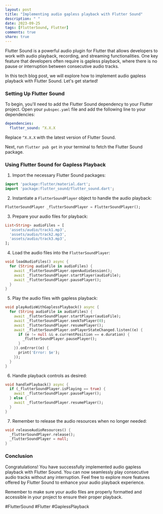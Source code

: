 ```yaml
---
layout: post
title: "Implementing audio gapless playback with Flutter Sound"
description: " "
date: 2023-09-25
tags: [FlutterSound, Flutter]
comments: true
share: true
---
```


Flutter Sound is a powerful audio plugin for Flutter that allows developers to work with audio playback, recording, and streaming functionalities. One key feature that developers often require is gapless playback, where there is no pause or interruption between consecutive audio tracks. 

In this tech blog post, we will explore how to implement audio gapless playback with Flutter Sound. Let's get started!

### Setting Up Flutter Sound

To begin, you'll need to add the Flutter Sound dependency to your Flutter project. Open your `pubspec.yaml` file and add the following line to your dependencies:

```yaml
dependencies:
  flutter_sound: ^X.X.X
```

Replace `^X.X.X` with the latest version of Flutter Sound.

Next, run `flutter pub get` in your terminal to fetch the Flutter Sound package.

### Using Flutter Sound for Gapless Playback

1. Import the necessary Flutter Sound packages:

```dart
import 'package:flutter/material.dart';
import 'package:flutter_sound/flutter_sound.dart';
```

2. Instantiate a `FlutterSoundPlayer` object to handle the audio playback:

```dart
FlutterSoundPlayer _flutterSoundPlayer = FlutterSoundPlayer();
```

3. Prepare your audio files for playback:

```dart
List<String> audioFiles = [
  'assets/audio/track1.mp3',
  'assets/audio/track2.mp3',
  'assets/audio/track3.mp3',
];
```

4. Load the audio files into the `FlutterSoundPlayer`:

```dart
void loadAudioFiles() async {
  for (String audioFile in audioFiles) {
    await _flutterSoundPlayer.openAudioSession();
    await _flutterSoundPlayer.startPlayer(audioFile);
    await _flutterSoundPlayer.pausePlayer();
  }
}
```

5. Play the audio files with gapless playback:

```dart
void playAudioWithGaplessPlayback() async {
  for (String audioFile in audioFiles) {
    await _flutterSoundPlayer.startPlayer(audioFile);
    await _flutterSoundPlayer.seekToPlayer(0);
    await _flutterSoundPlayer.resumePlayer();
    await _flutterSoundPlayer.onPlayerStateChanged.listen((e) {
      if (e != null && e.currentPosition == e.duration) {
        _flutterSoundPlayer.pausePlayer();
      }
    }).onError((e) {
      print('Error: $e');
    });
  }
}
```

6. Handle playback controls as desired:

```dart
void handlePlayback() async {
  if (_flutterSoundPlayer.isPlaying == true) {
    await _flutterSoundPlayer.pausePlayer();
  } else {
    await _flutterSoundPlayer.resumePlayer();
  }
}
```

7. Remember to release the audio resources when no longer needed:

```dart
void releaseAudioResources() {
  _flutterSoundPlayer.release();
  _flutterSoundPlayer = null;
}
```

### Conclusion

Congratulations! You have successfully implemented audio gapless playback with Flutter Sound. You can now seamlessly play consecutive audio tracks without any interruption. Feel free to explore more features offered by Flutter Sound to enhance your audio playback experience.

Remember to make sure your audio files are properly formatted and accessible in your project to ensure their proper playback.

#FlutterSound #Flutter #GaplessPlayback